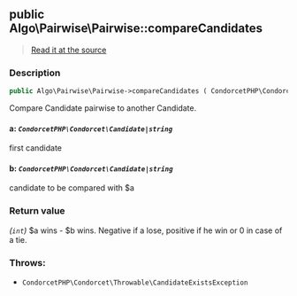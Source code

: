## public Algo\Pairwise\Pairwise::compareCandidates

> [Read it at the source](https://github.com/julien-boudry/Condorcet/blob/master/src/Algo/Pairwise/Pairwise.php#L199)

### Description    

```php
public Algo\Pairwise\Pairwise->compareCandidates ( CondorcetPHP\Condorcet\Candidate|string $a , CondorcetPHP\Condorcet\Candidate|string $b ): int
```

Compare Candidate pairwise to another Candidate.
    

#### **a:** *`CondorcetPHP\Condorcet\Candidate|string`*   
first candidate    


#### **b:** *`CondorcetPHP\Condorcet\Candidate|string`*   
candidate to be compared with $a    


### Return value   

*(`int`)* $a wins - $b wins. Negative if a lose, positive if he win or 0 in case of a tie.



### Throws:   

* ```CondorcetPHP\Condorcet\Throwable\CandidateExistsException``` 
